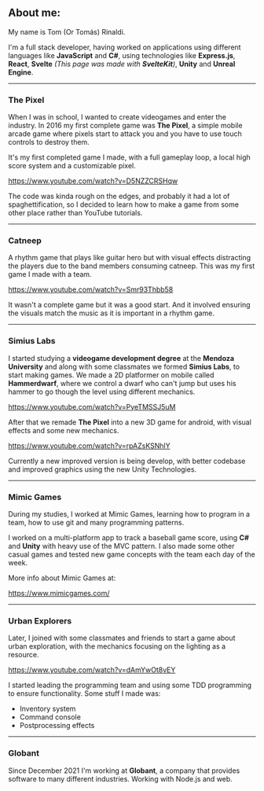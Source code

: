 ﻿## About me:

My name is Tom (Or Tomás) Rinaldi.

I'm a full stack developer, having worked on applications using different languages
like **JavaScript** and **C#**, using technologies like **Express.js**, **React**,
**Svelte** *(This page was made with **SvelteKit**)*, **Unity** and **Unreal Engine**.

---

### The Pixel

When I was in school, I wanted to create videogames and enter the industry. In 2016
my first complete game was **The Pixel**, a simple mobile arcade game where pixels
start to attack you and you have to use touch controls to destroy them.

It's my first completed game I made, with a full gameplay loop, a local high score
system and a customizable pixel.

https://www.youtube.com/watch?v=D5NZZCRSHqw

The code was kinda rough on the edges, and probably it had a lot of spaghettification,
so I decided to learn how to make a game from some other place rather than YouTube
tutorials.

---

### Catneep

A rhythm game that plays like guitar hero but with visual effects distracting the
players due to the band members consuming catneep. This was my first game I made
with a team.

https://www.youtube.com/watch?v=Smr93Thbb58

It wasn't a complete game but it was a good start. And it involved ensuring the
visuals match the music as it is important in a rhythm game.

---

### Simius Labs

I started studying a **videogame development degree** at the **Mendoza University**
and along with some classmates we formed **Simius Labs**, to start making games.
We made a 2D platformer on mobile called **Hammerdwarf**, where we control a dwarf
who can't jump but uses his hammer to go though the level using different mechanics.

https://www.youtube.com/watch?v=PyeTMSSJ5uM

After that we remade **The Pixel** into a new 3D game for android, with
visual effects and some new mechanics.

https://www.youtube.com/watch?v=rpAZsKSNhlY

Currently a new improved version is being develop, with better codebase
and improved graphics using the new Unity Technologies.

---

### Mimic Games

During my studies, I worked at Mimic Games, learning how to program in a team, how to
use git and many programming patterns.

I worked on a multi-platform app to track a baseball game score, using **C#** and
**Unity** with heavy use of the MVC pattern. I also made some other casual games and
tested new game concepts with the team each day of the week.

More info about Mimic Games at:

https://www.mimicgames.com/

---

### Urban Explorers

Later, I joined with some classmates and friends to start a game about urban exploration,
with the mechanics focusing on the lighting as a resource.

https://www.youtube.com/watch?v=dAmYwOt8vEY

I started leading the programming team and using some TDD programming to ensure
functionality. Some stuff I made was:

* Inventory system
* Command console
* Postprocessing effects

---

### Globant

Since December 2021 I'm working at **Globant**, a company that provides software to many
different industries. Working with Node.js and web.
